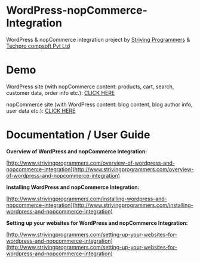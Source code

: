 # WordPress-nopCommerce-Integration
WordPress & nopCommerce integration project by [Striving Programmers](http://www.strivingprogrammers.com/) & [Techpro compsoft Pvt Ltd](http://techprocompsoft.com/)


# Demo
WordPress site (with nopCommerce content: products, cart, search, customer data, order info etc.): [CLICK HERE](http://www.strivingprogrammers.com/demo?sp=wordpressnop)

nopCommerce site (with WordPress content: blog content, blog author info, user data etc.): [CLICK HERE](http://www.strivingprogrammers.com/demo?sp=nopwordpress)




# Documentation / User Guide


**Overview of WordPress and nopCommerce Integration:**

[http://www.strivingprogrammers.com/overview-of-wordpress-and-nopcommerce-integration](http://www.strivingprogrammers.com/overview-of-wordpress-and-nopcommerce-integration)




**Installing WordPress and nopCommerce Integration:**

[http://www.strivingprogrammers.com/installing-wordpress-and-nopcommerce-integration](http://www.strivingprogrammers.com/installing-wordpress-and-nopcommerce-integration)




**Setting up your websites for WordPress and nopCommerce Integration:**

[http://www.strivingprogrammers.com/setting-up-your-websites-for-wordpress-and-nopcommerce-integration](http://www.strivingprogrammers.com/setting-up-your-websites-for-wordpress-and-nopcommerce-integration)



